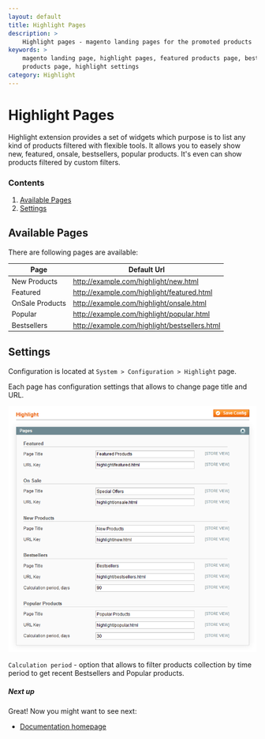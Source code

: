 ```yaml
---
layout: default
title: Highlight Pages
description: >
    Highlight pages - magento landing pages for the promoted products
keywords: >
    magento landing page, highlight pages, featured products page, bestsellers
    products page, highlight settings
category: Highlight
---
```


# Highlight Pages

Highlight extension provides a set of widgets which purpose is to list any kind
of products filtered with flexible tools. It allows you to easely show new,
featured, onsale, bestsellers, popular products. It's even can show products 
filtered by custom filters.

### Contents

1. [Available Pages](#available-pages)
2. [Settings](#settings)

## Available Pages

There are following pages are available:

Page            | Default Url
----------------|------------
New Products    | http://example.com/highlight/new.html
Featured        | http://example.com/highlight/featured.html
OnSale Products | http://example.com/highlight/onsale.html
Popular         | http://example.com/highlight/popular.html
Bestsellers     | http://example.com/highlight/bestsellers.html

## Settings
Configuration is located at `System > Configuration > Highlight` page.

Each page has configuration settings that allows to change page title and URL.

![Highlight Pages Configuration](/images/highlight/pages/configuration.png)

`Calculation period` - option that allows to filter products collection by time 
period to get recent Bestsellers and Popular products.

##### Next up

Great! Now you might want to see next: 

- [Documentation homepage](/m2/highlight/)
